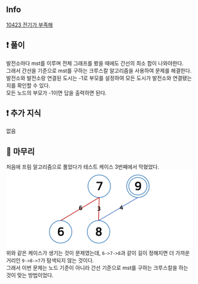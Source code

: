 ## Info

<a href="https://www.acmicpc.net/problem/10423" rel="nofollow">10423 전기가 부족해</a>

## ❗ 풀이
발전소마다 mst를 이루며 전체 그래프를 봤을 때에도 간선의 최소 합이 나와야한다.<br/>
그래서 간선을 기준으로 mst를 구하는 크루스칼 알고리즘을 사용하여 문제를 해결한다.<br/>
발전소와 발전소랑 연결된 도시는 -1로 부모를 설정하여
모든 도시가 발전소와 연결됐는지를 확인할 수 있다.<br/>
모든 노드의 부모가 -1이면 답을 출력하면 된다.<br/>

## ❗ 추가 지식

없음 

## 🙂 마무리

처음에 프림 알고리즘으로 풀었다가 테스트 케이스 3번째에서 막혔었다.<br/>
![](MST.png)
위와 같은 케이스가 생기는 것이 문제였는데,
`6->7->8`과 같이 길이 정해지면 더 가까운 거리인 `9->8->7`가 탐색되지 않는 것이다.<br/>
그래서 이번 문제는 노드 기준이 아니라 간선 기준으로 mst를 구하는 크루스칼을 하는 것이 맞는 방법이었다.